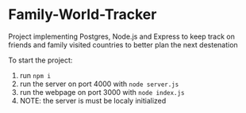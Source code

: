 # Family-World-Tracker
Project implementing Postgres, Node.js and Express to keep track on friends and family visited countries to better plan the next destenation


To start the project:
1. run `npm i`
2. run the server on port 4000 with `node server.js`
3. run the webpage on port 3000 with `node index.js`
4. NOTE: the server is must be localy initialized

